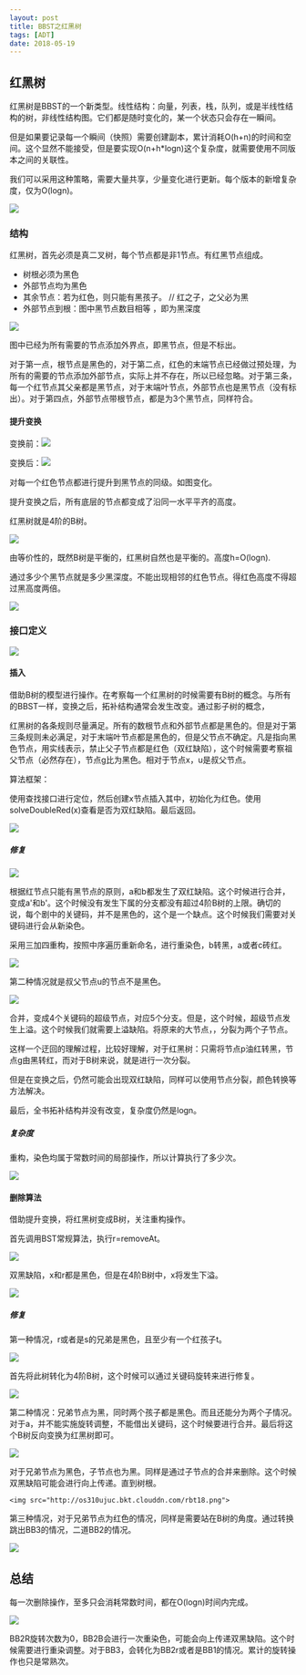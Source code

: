 ```yaml
---
layout: post
title: BBST之红黑树
tags: [ADT]
date: 2018-05-19
---
```


## 红黑树

红黑树是BBST的一个新类型。线性结构：向量，列表，栈，队列，或是半线性结构的树，非线性结构图。它们都是随时变化的，某一个状态只会存在一瞬间。

但是如果要记录每一个瞬间（快照）需要创建副本，累计消耗O(h+n)的时间和空间。这个显然不能接受，但是要实现O(n+h*logn)这个复杂度，就需要使用不同版本之间的关联性。

我们可以采用这种策略，需要大量共享，少量变化进行更新。每个版本的新增复杂度，仅为O(logn)。

<img src="http://os310ujuc.bkt.clouddn.com/rbt2.png">

### 结构

红黑树，首先必须是真二叉树，每个节点都是非1节点。有红黑节点组成。

- 树根必须为黑色
- 外部节点均为黑色
- 其余节点：若为红色，则只能有黑孩子。 // 红之子，之父必为黑
- 外部节点到根：图中黑节点数目相等 ，即为黑深度

<img src="http://os310ujuc.bkt.clouddn.com/rbt3.png">

图中已经为所有需要的节点添加外界点，即黑节点，但是不标出。

对于第一点，根节点是黑色的，对于第二点，红色的末端节点已经做过预处理，为所有的需要的节点添加外部节点，实际上并不存在，所以已经忽略。对于第三条，每一个红节点其父亲都是黑节点，对于末端叶节点，外部节点也是黑节点（没有标出）。对于第四点，外部节点带根节点，都是为3个黑节点，同样符合。

#### 提升变换

变换前：<img src="http://os310ujuc.bkt.clouddn.com/rbt4.png">

变换后：<img src="http://os310ujuc.bkt.clouddn.com/rbt5.png">


对每一个红色节点都进行提升到黑节点的同级。如图变化。

提升变换之后，所有底层的节点都变成了沿同一水平平齐的高度。

红黑树就是4阶的B树。

<img src="http://os310ujuc.bkt.clouddn.com/rbt6.png">

由等价性的，既然B树是平衡的，红黑树自然也是平衡的。高度h=O(logn).

通过多少个黑节点就是多少黑深度。不能出现相邻的红色节点。得红色高度不得超过黑高度两倍。

<img src="http://os310ujuc.bkt.clouddn.com/rbt.png">

### 接口定义

<img src="http://os310ujuc.bkt.clouddn.com/rbt7.png">


#### 插入

借助B树的模型进行操作。在考察每一个红黑树的时候需要有B树的概念。与所有的BBST一样，变换之后，拓补结构通常会发生改变。通过影子树的概念，

红黑树的各条规则尽量满足。所有的数根节点和外部节点都是黑色的。但是对于第三条规则未必满足，对于末端叶节点都是黑色的，但是父节点不确定。凡是指向黑色节点，用实线表示，禁止父子节点都是红色（双红缺陷），这个时候需要考察祖父节点（必然存在），节点g比为黑色。相对于节点x，u是叔父节点。

算法框架：

使用查找接口进行定位，然后创建x节点插入其中，初始化为红色。使用solveDoubleRed(x)查看是否为双红缺陷。最后返回。

<img src="http://os310ujuc.bkt.clouddn.com/rbt8.png">

##### 修复

<img src="http://os310ujuc.bkt.clouddn.com/rbt9.png">

根据红节点只能有黑节点的原则，a和b都发生了双红缺陷。这个时候进行合并，变成a'和b'。这个时候没有发生下属的分支都没有超过4阶B树的上限。确切的说，每个剧中的关键码，并不是黑色的，这个是一个缺点。这个时候我们需要对关键码进行会从新染色。

采用三加四重构，按照中序遍历重新命名，进行重染色，b转黑，a或者c砖红。

<img src="http://os310ujuc.bkt.clouddn.com/rbt10.png">

第二种情况就是叔父节点u的节点不是黑色。

<img src="http://os310ujuc.bkt.clouddn.com/rb11.png">

合并，变成4个关键码的超级节点，对应5个分支。但是，这个时候，超级节点发生上溢。这个时候我们就需要上溢缺陷。将原来的大节点，，分裂为两个子节点。

这样一个迂回的理解过程，比较好理解，对于红黑树：只需将节点p油红转黑，节点g由黑转红，而对于B树来说，就是进行一次分裂。

但是在变换之后，仍然可能会出现双红缺陷，同样可以使用节点分裂，颜色转换等方法解决。

最后，全书拓补结构并没有改变，复杂度仍然是logn。

##### 复杂度

重构，染色均属于常数时间的局部操作，所以计算执行了多少次。

<img src="http://os310ujuc.bkt.clouddn.com/rbt12.png">

#### 删除算法

借助提升变换，将红黑树变成B树，关注重构操作。

首先调用BST常规算法，执行r=removeAt。

<img src="http://os310ujuc.bkt.clouddn.com/rbt13.png">

双黑缺陷，x和r都是黑色，但是在4阶B树中，x将发生下溢。

<img src="http://os310ujuc.bkt.clouddn.com/rbt14.png">

##### 修复

第一种情况，r或者是s的兄弟是黑色，且至少有一个红孩子t。

<img src="http://os310ujuc.bkt.clouddn.com/rbt15.png">

首先将此树转化为4阶B树，这个时候可以通过关键码旋转来进行修复。

<img src="http://os310ujuc.bkt.clouddn.com/rbt16.png">

第二种情况：兄弟节点为黑，同时两个孩子都是黑色。而且还能分为两个子情况。对于a，并不能实施旋转调整，不能借出关键码，这个时候要进行合并。最后将这个B树反向变换为红黑树即可。

<img src="http://os310ujuc.bkt.clouddn.com/rbt17.png">

对于兄弟节点为黑色，子节点也为黑。同样是通过子节点的合并来删除。这个时候双黑缺陷可能会进行向上传递。直到树根。

    <img src="http://os310ujuc.bkt.clouddn.com/rbt18.png">

第三种情况，对于兄弟节点为红色的情况，同样是需要站在B树的角度。通过转换跳出BB3的情况，二道BB2的情况。

<img src="http://os310ujuc.bkt.clouddn.com/rbt19.png">

## 总结

每一次删除操作，至多只会消耗常数时间，都在O(logn)时间内完成。

<img src="http://os310ujuc.bkt.clouddn.com/rbt20.png">

BB2R旋转次数为0，BB2B会进行一次重染色，可能会向上传递双黑缺陷。这个时候需要进行重染调整。对于BB3，会转化为BB2r或者是BB1的情况。累计的旋转操作也只是常熟次。